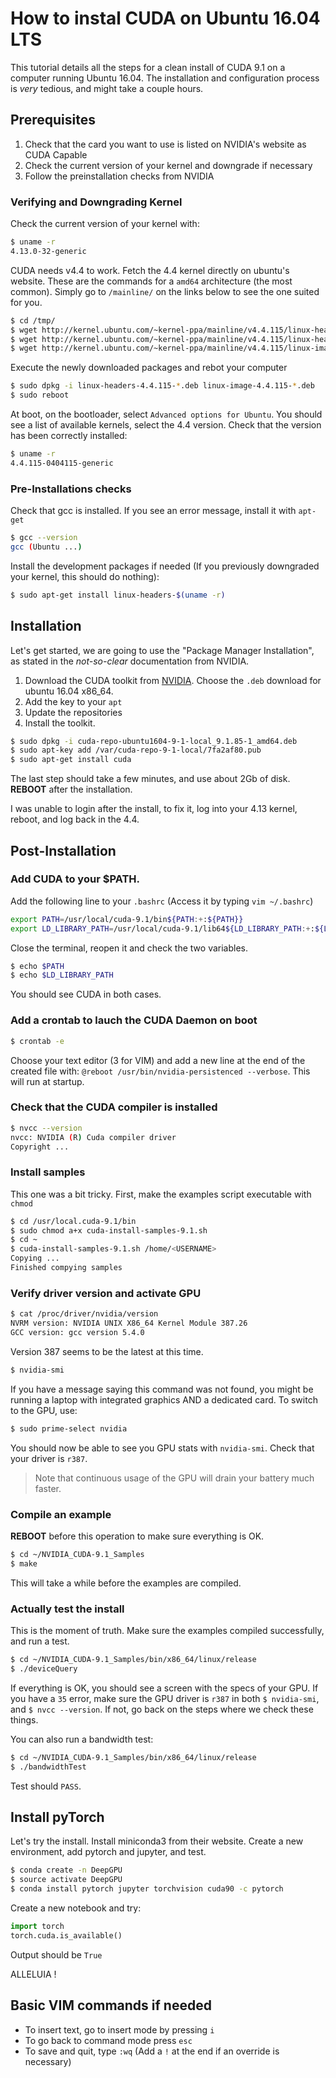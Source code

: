 # How to instal CUDA on Ubuntu 16.04 LTS

This tutorial details all the steps for a clean install of CUDA 9.1 on a computer running Ubuntu 16.04. The installation and configuration process is *very* tedious, and might take a couple hours.

## Prerequisites

1. Check that the card you want to use is listed on NVIDIA's website as CUDA Capable
1. Check the current version of your kernel and downgrade if necessary
1. Follow the preinstallation checks from NVIDIA

### Verifying and Downgrading Kernel

Check the current version of your kernel with:

```bash
$ uname -r
4.13.0-32-generic
```

CUDA needs v4.4 to work. Fetch the 4.4 kernel directly on ubuntu's website. These are the commands for a `amd64` architecture (the most common). Simply go to `/mainline/` on the links below to see the one suited for you.

```bash
$ cd /tmp/
$ wget http://kernel.ubuntu.com/~kernel-ppa/mainline/v4.4.115/linux-headers-4.4.115-0404115_4.4.115-0404115.201802031230_all.deb
$ wget http://kernel.ubuntu.com/~kernel-ppa/mainline/v4.4.115/linux-headers-4.4.115-0404115-generic_4.4.115-0404115.201802031230_amd64.deb
$ wget http://kernel.ubuntu.com/~kernel-ppa/mainline/v4.4.115/linux-image-4.4.115-0404115-generic_4.4.115-0404115.201802031230_amd64.deb
```

Execute the newly downloaded packages and rebot your computer

```bash
$ sudo dpkg -i linux-headers-4.4.115-*.deb linux-image-4.4.115-*.deb
$ sudo reboot
```

At boot, on the bootloader, select `Advanced options for Ubuntu`. You should see a list of available kernels, select the 4.4 version. Check that the version has been correctly installed:

```bash
$ uname -r
4.4.115-0404115-generic
```

### Pre-Installations checks

Check that gcc is installed. If you see an error message, install it with `apt-get`

```bash
$ gcc --version
gcc (Ubuntu ...)
```

Install the development packages if needed (If you previously downgraded your kernel, this should do nothing):

```bash
$ sudo apt-get install linux-headers-$(uname -r)
```

## Installation

Let's get started, we are going to use the "Package Manager Installation", as stated in the *not-so-clear* documentation from NVIDIA.

1. Download the CUDA toolkit from [NVIDIA](https://developers.nvidia.com/cuda-downloads). Choose the `.deb` download for ubuntu 16.04 x86_64. 
1. Add the key to your `apt`
1. Update the repositories
1. Install the toolkit.

```bash
$ sudo dpkg -i cuda-repo-ubuntu1604-9-1-local_9.1.85-1_amd64.deb
$ sudo apt-key add /var/cuda-repo-9-1-local/7fa2af80.pub
$ sudo apt-get install cuda
```

The last step should take a few minutes, and use about 2Gb of disk. **REBOOT** after the installation.

I was unable to login after the install, to fix it, log into your 4.13 kernel, reboot, and log back in the 4.4.

## Post-Installation

### Add CUDA to your $PATH.

Add the following line to your `.bashrc` (Access it by typing `vim ~/.bashrc`)

```bash
export PATH=/usr/local/cuda-9.1/bin${PATH:+:${PATH}}
export LD_LIBRARY_PATH=/usr/local/cuda-9.1/lib64${LD_LIBRARY_PATH:+:${LD_LIBRARY_PATH}}
```

Close the terminal, reopen it and check the two variables.

```bash
$ echo $PATH
$ echo $LD_LIBRARY_PATH
```

You should see CUDA in both cases.

### Add a crontab to lauch the CUDA Daemon on boot

```bash
$ crontab -e
```

Choose your text editor (3 for VIM) and add a new line at the end of the created file with: `@reboot /usr/bin/nvidia-persistenced --verbose`. This will run at startup.

### Check that the CUDA compiler is installed

```bash
$ nvcc --version
nvcc: NVIDIA (R) Cuda compiler driver
Copyright ...
```

### Install samples

This one was a bit tricky. First, make the examples script executable with `chmod`

```bash
$ cd /usr/local.cuda-9.1/bin
$ sudo chmod a+x cuda-install-samples-9.1.sh
$ cd ~
$ cuda-install-samples-9.1.sh /home/<USERNAME>
Copying ...
Finished compying samples
```

### Verify driver version and activate GPU

```bash
$ cat /proc/driver/nvidia/version
NVRM version: NVIDIA UNIX X86_64 Kernel Module 387.26
GCC version: gcc version 5.4.0
```

Version 387 seems to be the latest at this time.

```bash
$ nvidia-smi
```

If you have a message saying this command was not found, you might be running a laptop with integrated graphics AND a dedicated card. To switch to the GPU, use:

```bash
$ sudo prime-select nvidia
```

You should now be able to see you GPU stats with `nvidia-smi`. Check that your driver is `r387`.

> Note that continuous usage of the GPU will drain your battery much faster.

### Compile an example

**REBOOT** before this operation to make sure everything is OK.

```bash
$ cd ~/NVIDIA_CUDA-9.1_Samples
$ make
```

This will take a while before the examples are compiled.

### Actually test the install

This is the moment of truth. Make sure the examples compiled successfully, and run a test.

```bash
$ cd ~/NVIDIA_CUDA-9.1_Samples/bin/x86_64/linux/release
$ ./deviceQuery
```

If everything is OK, you should see a screen with the specs of your GPU. If you have a `35` error, make sure the GPU driver is `r387` in both `$ nvidia-smi`, and `$ nvcc --version`. If not, go back on the steps where we check these things.

You can also run a bandwidth test:

```bash
$ cd ~/NVIDIA_CUDA-9.1_Samples/bin/x86_64/linux/release
$ ./bandwidthTest
```

Test should `PASS`.

## Install pyTorch

Let's try the install. Install miniconda3 from their website. Create a new environment, add pytorch and jupyter, and test.

```bash
$ conda create -n DeepGPU
$ source activate DeepGPU
$ conda install pytorch jupyter torchvision cuda90 -c pytorch
```

Create a new notebook and try:

```python
import torch
torch.cuda.is_available()
```

Output should be `True`

ALLELUIA !

## Basic VIM commands if needed

* To insert text, go to insert mode by pressing `i`
* To go back to command mode press `esc`
* To save and quit, type `:wq` (Add a `!` at the end if an override is necessary)
